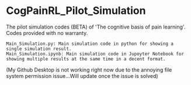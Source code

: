 # CogPainRL_Pilot_Simulation
The pilot simulation codes (BETA) of 'The cognitive basis of pain learning'. Codes provided with no warranty.

    Main_Simulation.py: Main simulation code in python for showing a single simulation result.
    Main_Simulation.ipynb: Main simulation code in Jupoyter Notebook for showing multiple results at the same time in a decent format.

(My Github Desktop is not working right now due to the annoying file system permission issue...Will update once the issue is solved)
